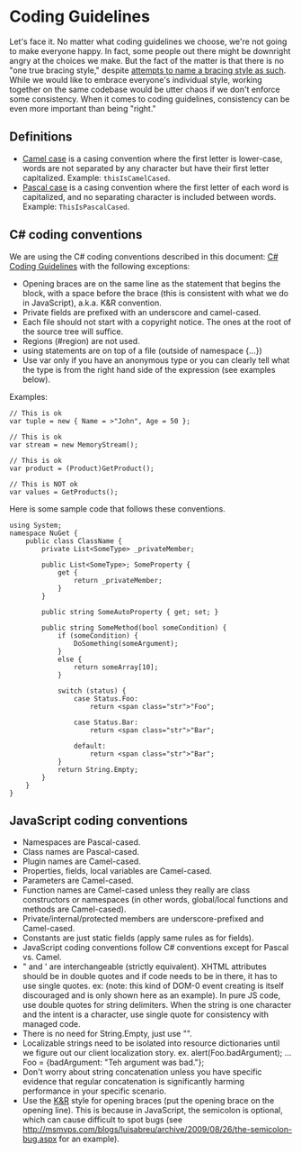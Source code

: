 ﻿# Coding Guidelines

Let's face it. No matter what coding guidelines we choose, we're not going to make everyone happy. 
In fact, some people out there might be downright angry at the choices we make. 
But the fact of the matter is that there is no "one true bracing style," despite 
<a title="The One True Bracing Style" href="http://en.wikipedia.org/wiki/Indent_style#Variant:_1TBS">attempts to name a bracing style as such</a>. 
While we would like to embrace everyone's individual style, working together on the same codebase would be utter chaos 
if we don't enforce some consistency. When it comes to coding guidelines, consistency can be even more important than 
being "right."

## Definitions

* <a href="http://en.wikipedia.org/wiki/CamelCase">Camel case</a> is a casing convention where the first letter is lower-case, words are not separated by any character but have their first letter capitalized. Example: <code>thisIsCamelCased</code>. 
* <a href="http://c2.com/cgi/wiki?PascalCase">Pascal case</a> is a casing convention where the first letter of each word is capitalized, and no separating character is included between words. Example: <code>ThisIsPascalCased</code>. 

## C# coding conventions

We are using the C# coding conventions described in this document: <a href="http://blogs.msdn.com/brada/articles/361363.aspx">C# Coding Guidelines</a> with the following exceptions:

* Opening braces are on the same line as the statement that begins the block, with a space before the brace (this is consistent with what we do in JavaScript), a.k.a. K&R convention. 
* Private fields are prefixed with an underscore and camel-cased. 
* Each file should not start with a copyright notice. The ones at the root of the source tree will suffice. 
* Regions (#region) are not used. 
* using statements are on top of a file (outside of namespace {...}) 
* Use var only if you have an anonymous type or you can clearly tell what the type is from the right hand side of the expression (see examples below). 

Examples:

    // This is ok
	var tuple = new { Name = >"John", Age = 50 }; 

	// This is ok
	var stream = new MemoryStream();

	// This is ok
	var product = (Product)GetProduct();

	// This is NOT ok
	var values = GetProducts();

Here is some sample code that follows these conventions.

	using System;
	namespace NuGet {
		public class ClassName {
			private List<SomeType> _privateMember;

			public List<SomeType>; SomeProperty {
				get {
					return _privateMember;
				}
			}

			public string SomeAutoProperty { get; set; }

			public string SomeMethod(bool someCondition) {
				if (someCondition) {
					DoSomething(someArgument);
				}
				else {
					return someArray[10];
				}

				switch (status) {
					case Status.Foo:
						return <span class="str">"Foo";

					case Status.Bar:
						return <span class="str">"Bar";

					default:
						return <span class="str">"Bar";
				}
				return String.Empty;
			}
		}
    }
		
## JavaScript coding conventions

* Namespaces are Pascal-cased. 
* Class names are Pascal-cased. 
* Plugin names are Camel-cased. 
* Properties, fields, local variables are Camel-cased. 
* Parameters are Camel-cased. 
* Function names are Camel-cased unless they really are class constructors or namespaces (in other words, global/local functions and methods are Camel-cased). 
* Private/internal/protected members are underscore-prefixed and Camel-cased. 
* Constants are just static fields (apply same rules as for fields). 
* JavaScript coding conventions follow C# conventions except for Pascal vs. Camel. 
* " and ' are interchangeable (strictly equivalent). XHTML attributes should be in double quotes and if code needs to be in there, it has to use single quotes. ex: (note: this kind of DOM-0 event creating is itself discouraged and is only shown here as an example). In pure JS code, use double quotes for string delimiters. When the string is one character and the intent is a character, use single quote for consistency with managed code. 
* There is no need for String.Empty, just use "". 
* Localizable strings need to be isolated into resource dictionaries until we figure out our client localization story. ex. alert(Foo.badArgument); ... Foo = {badArgument: "Teh argument was bad."}; 
* Don't worry about string concatenation unless you have specific evidence that regular concatenation is significantly harming performance in your specific scenario. 
* Use the <a href="http://en.wikipedia.org/wiki/Indent_style">K&R</a> style for opening braces (put the opening brace on the opening line). This is because in JavaScript, the semicolon is optional, which can cause difficult to spot bugs (see <a href="http://msmvps.com/blogs/luisabreu/archive/2009/08/26/the-semicolon-bug.aspx">http://msmvps.com/blogs/luisabreu/archive/2009/08/26/the-semicolon-bug.aspx</a> for an example). 
